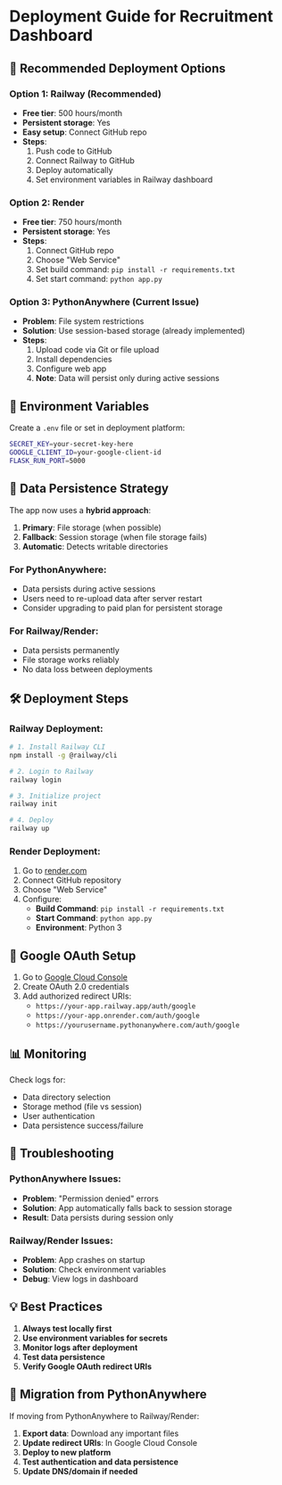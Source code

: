 # Deployment Guide for Recruitment Dashboard

## 🚀 **Recommended Deployment Options**

### **Option 1: Railway (Recommended)**
- **Free tier**: 500 hours/month
- **Persistent storage**: Yes
- **Easy setup**: Connect GitHub repo
- **Steps**:
  1. Push code to GitHub
  2. Connect Railway to GitHub
  3. Deploy automatically
  4. Set environment variables in Railway dashboard

### **Option 2: Render**
- **Free tier**: 750 hours/month
- **Persistent storage**: Yes
- **Steps**:
  1. Connect GitHub repo
  2. Choose "Web Service"
  3. Set build command: `pip install -r requirements.txt`
  4. Set start command: `python app.py`

### **Option 3: PythonAnywhere (Current Issue)**
- **Problem**: File system restrictions
- **Solution**: Use session-based storage (already implemented)
- **Steps**:
  1. Upload code via Git or file upload
  2. Install dependencies
  3. Configure web app
  4. **Note**: Data will persist only during active sessions

## 🔧 **Environment Variables**

Create a `.env` file or set in deployment platform:

```bash
SECRET_KEY=your-secret-key-here
GOOGLE_CLIENT_ID=your-google-client-id
FLASK_RUN_PORT=5000
```

## 📁 **Data Persistence Strategy**

The app now uses a **hybrid approach**:

1. **Primary**: File storage (when possible)
2. **Fallback**: Session storage (when file storage fails)
3. **Automatic**: Detects writable directories

### **For PythonAnywhere**:
- Data persists during active sessions
- Users need to re-upload data after server restart
- Consider upgrading to paid plan for persistent storage

### **For Railway/Render**:
- Data persists permanently
- File storage works reliably
- No data loss between deployments

## 🛠 **Deployment Steps**

### **Railway Deployment**:
```bash
# 1. Install Railway CLI
npm install -g @railway/cli

# 2. Login to Railway
railway login

# 3. Initialize project
railway init

# 4. Deploy
railway up
```

### **Render Deployment**:
1. Go to [render.com](https://render.com)
2. Connect GitHub repository
3. Choose "Web Service"
4. Configure:
   - **Build Command**: `pip install -r requirements.txt`
   - **Start Command**: `python app.py`
   - **Environment**: Python 3

## 🔐 **Google OAuth Setup**

1. Go to [Google Cloud Console](https://console.cloud.google.com)
2. Create OAuth 2.0 credentials
3. Add authorized redirect URIs:
   - `https://your-app.railway.app/auth/google`
   - `https://your-app.onrender.com/auth/google`
   - `https://yourusername.pythonanywhere.com/auth/google`

## 📊 **Monitoring**

Check logs for:
- Data directory selection
- Storage method (file vs session)
- User authentication
- Data persistence success/failure

## 🚨 **Troubleshooting**

### **PythonAnywhere Issues**:
- **Problem**: "Permission denied" errors
- **Solution**: App automatically falls back to session storage
- **Result**: Data persists during session only

### **Railway/Render Issues**:
- **Problem**: App crashes on startup
- **Solution**: Check environment variables
- **Debug**: View logs in dashboard

## 💡 **Best Practices**

1. **Always test locally first**
2. **Use environment variables for secrets**
3. **Monitor logs after deployment**
4. **Test data persistence**
5. **Verify Google OAuth redirect URIs**

## 🔄 **Migration from PythonAnywhere**

If moving from PythonAnywhere to Railway/Render:

1. **Export data**: Download any important files
2. **Update redirect URIs**: In Google Cloud Console
3. **Deploy to new platform**
4. **Test authentication and data persistence**
5. **Update DNS/domain if needed**
